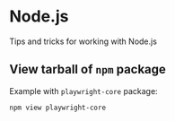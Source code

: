 # Node.js

Tips and tricks for working with Node.js

## View tarball of `npm` package

Example with `playwright-core` package:

```bash
npm view playwright-core
```
